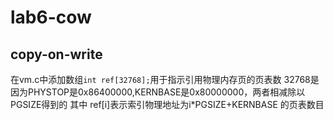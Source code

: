 # lab6-cow
## copy-on-write

在vm.c中添加数组`int ref[32768];`用于指示引用物理内存页的页表数
32768是因为PHYSTOP是0x86400000,KERNBASE是0x80000000，两者相减除以PGSIZE得到的
其中 ref[i]表示索引物理地址为i*PGSIZE+KERNBASE 的页表数目



